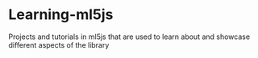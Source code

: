 # Learning-ml5js
Projects and tutorials in ml5js that are used to learn about and showcase different aspects of the library
